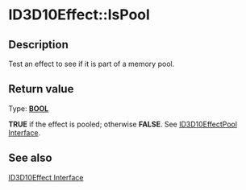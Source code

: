 # ID3D10Effect::IsPool

## Description

Test an effect to see if it is part of a memory pool.

## Return value

Type: **[BOOL](https://learn.microsoft.com/windows/desktop/WinProg/windows-data-types)**

**TRUE** if the effect is pooled; otherwise **FALSE**. See [ID3D10EffectPool Interface](https://learn.microsoft.com/windows/desktop/api/d3d10effect/nn-d3d10effect-id3d10effectpool).

## See also

[ID3D10Effect Interface](https://learn.microsoft.com/windows/desktop/api/d3d10effect/nn-d3d10effect-id3d10effect)